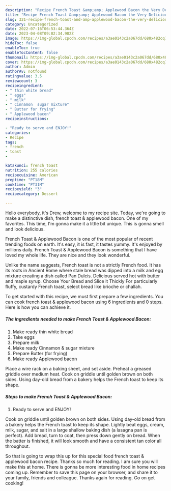 ```yaml
---
description: "Recipe French Toast &amp;amp; Applewood Bacon the Very Delicious}"
title: "Recipe French Toast &amp;amp; Applewood Bacon the Very Delicious}"
slug: 321-recipe-french-toast-and-amp-applewood-bacon-the-very-delicious
category: Uncategorized
date: 2022-07-16T06:53:44.364Z
date: 2023-04-08T09:02:34.902Z
image: https://img-global.cpcdn.com/recipes/a3ae0143c2a067dd/680x482cq70/french-toast-applewood-bacon-recipe-main-photo.jpg
hideToc: false
enableToc: true
enableTocContent: false
thumbnail: https://img-global.cpcdn.com/recipes/a3ae0143c2a067dd/680x482cq70/french-toast-applewood-bacon-recipe-main-photo.jpg
cover: https://img-global.cpcdn.com/recipes/a3ae0143c2a067dd/680x482cq70/french-toast-applewood-bacon-recipe-main-photo.jpg
author: Admin
authorAv: notfound
ratingvalue: 3.5
reviewcount: 3
recipeingredient:
- " thin white bread"
- " eggs"
- " milk"
- " Cinnamon  sugar mixture"
- " Butter for frying"
- " Applewood bacon"
recipeinstructions:

- "Ready to serve and ENJOY!"
categories:
- Recipe
tags:
- french
- toast
- 

katakunci: french toast  
nutrition: 255 calories
recipecuisine: American
preptime: "PT18M"
cooktime: "PT31M"
recipeyield: "3"
recipecategory: Dessert

---
```



Hello everybody, it's Drew, welcome to my recipe site. Today, we're going to make a distinctive dish, french toast &amp; applewood bacon. One of my favorites. This time, I'm gonna make it a little bit unique. This is gonna smell and look delicious.

French Toast &amp; Applewood Bacon is one of the most popular of recent trending foods on earth. It's easy, it is fast, it tastes yummy. It's enjoyed by millions daily. French Toast &amp; Applewood Bacon is something that I have loved my whole life. They are nice and they look wonderful.

Unlike the name suggests, French toast is not a strictly French food. It has its roots in Ancient Rome where stale bread was dipped into a milk and egg mixture creating a dish called Pan Dulcis. Delicious served hot with butter and maple syrup. Choose Your Bread and Slice it Thickly For particularly fluffy, custardy French toast, select bread like brioche or challah.


To get started with this recipe, we must first prepare a few ingredients. You can cook french toast &amp; applewood bacon using 6 ingredients and 0 steps. Here is how you can achieve it.

<!--inarticleads1-->

##### The ingredients needed to make French Toast &amp; Applewood Bacon:

1. Make ready  thin white bread
1. Take  eggs
1. Prepare  milk
1. Make ready  Cinnamon &amp; sugar mixture
1. Prepare  Butter (for frying)
1. Make ready  Applewood bacon


Place a wire rack on a baking sheet, and set aside. Preheat a greased griddle over medium heat. Cook on griddle until golden brown on both sides. Using day-old bread from a bakery helps the French toast to keep its shape. 

<!--inarticleads2-->

##### Steps to make French Toast &amp; Applewood Bacon:


1. Ready to serve and ENJOY!

Cook on griddle until golden brown on both sides. Using day-old bread from a bakery helps the French toast to keep its shape. Lightly beat eggs, cream, milk, sugar, and salt in a large shallow baking dish (a lasagna pan is perfect). Add bread, turn to coat, then press down gently on bread. When the batter is finished, it will look smooth and have a consistent tan color all throughout. 

So that is going to wrap this up for this special food french toast &amp; applewood bacon recipe. Thanks so much for reading. I am sure you will make this at home. There is gonna be more interesting food in home recipes coming up. Remember to save this page on your browser, and share it to your family, friends and colleague. Thanks again for reading. Go on get cooking!
